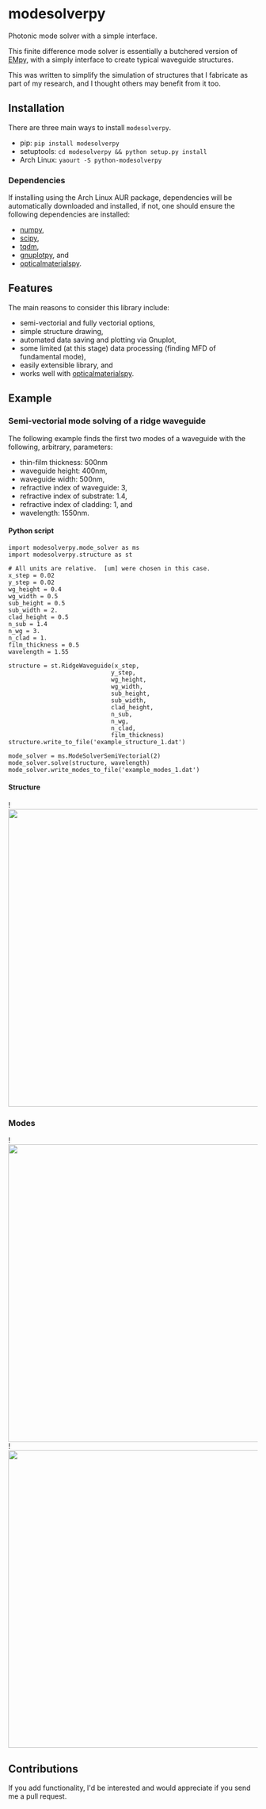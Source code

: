 # modesolverpy
Photonic mode solver with a simple interface.

This finite difference mode solver is essentially a butchered version of [EMpy](https://github.com/lbolla/EMpy), with a simply interface
to create typical waveguide structures.

This was written to simplify the simulation of structures that I fabricate as part of my research, and
I thought others may benefit from it too.

## Installation
There are three main ways to install `modesolverpy`.

* pip: `pip install modesolverpy`
* setuptools: `cd modesolverpy && python setup.py install`
* Arch Linux: `yaourt -S python-modesolverpy`

### Dependencies
If installing using the Arch Linux AUR package, dependencies will be automatically downloaded
and installed, if not, one should ensure the following dependencies are installed:

* [numpy](http://www.numpy.org/),
* [scipy](https://www.scipy.org/),
* [tqdm](https://pypi.python.org/pypi/tqdm),
* [gnuplotpy](https://github.com/jtambasco/gnuplotpy), and
* [opticalmaterialspy](https://github.com/jtambasco/opticalmaterialspy).

## Features
The main reasons to consider this library include:

* semi-vectorial and fully vectorial options,
* simple structure drawing,
* automated data saving and plotting via Gnuplot,
* some limited (at this stage) data processing (finding MFD of fundamental mode),
* easily extensible library, and
* works well with [opticalmaterialspy](https://github.com/jtambasco/opticalmaterialspy).

## Example
### Semi-vectorial mode solving of a ridge waveguide
The following example finds the first two modes of a waveguide with the following, arbitrary, parameters:

* thin-film thickness: 500nm
* waveguide height: 400nm,
* waveguide width: 500nm,
* refractive index of waveguide: 3,
* refractive index of substrate: 1.4,
* refractive index of cladding: 1, and
* wavelength: 1550nm.

#### Python script
	import modesolverpy.mode_solver as ms
	import modesolverpy.structure as st

	# All units are relative.  [um] were chosen in this case.
	x_step = 0.02
	y_step = 0.02
	wg_height = 0.4
	wg_width = 0.5
	sub_height = 0.5
	sub_width = 2.
	clad_height = 0.5
	n_sub = 1.4
	n_wg = 3.
	n_clad = 1.
	film_thickness = 0.5
	wavelength = 1.55

	structure = st.RidgeWaveguide(x_step,
		                         y_step,
		                         wg_height,
		                         wg_width,
   		                         sub_height,
   		                         sub_width,
   		                         clad_height,
   		                         n_sub,
   		                         n_wg,
   		                         n_clad,
   		                         film_thickness)
	structure.write_to_file('example_structure_1.dat')

	mode_solver = ms.ModeSolverSemiVectorial(2)
	mode_solver.solve(structure, wavelength)
	mode_solver.write_modes_to_file('example_modes_1.dat')

#### Structure
!<img src="/home/jl/Gits/modesolverpy/examples/example_structure_1.png " width="600">

### Modes
!<img src="/home/jl/Gits/modesolverpy/examples/example_modes_1_Ex_0.png " width="600">
!<img src="/home/jl/Gits/modesolverpy/examples/example_modes_1_Ex_1.png " width="600">

## Contributions
If you add functionality, I'd be interested and would appreciate if you send me a pull request.
